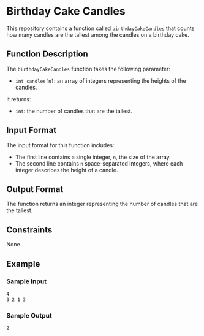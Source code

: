 # Birthday Cake Candles

This repository contains a function called `birthdayCakeCandles` that counts how many candles are the tallest among the candles on a birthday cake.

## Function Description

The `birthdayCakeCandles` function takes the following parameter:

- `int candles[n]`: an array of integers representing the heights of the candles.

It returns:

- `int`: the number of candles that are the tallest.

## Input Format

The input format for this function includes:

- The first line contains a single integer, `n`, the size of the array.
- The second line contains `n` space-separated integers, where each integer describes the height of a candle.

## Output Format

The function returns an integer representing the number of candles that are the tallest.

## Constraints

None

## Example

### Sample Input

```md
4
3 2 1 3
```

### Sample Output

```md
2
```

